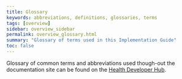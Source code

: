 ```yaml
---
title: Glossary
keywords: abbreviations, definitions, glossaries, terms
tags: [overview]
sidebar: overview_sidebar
permalink: overview_glossary.html
summary: "Glossary of terms used in this Implementation Guide"
toc: false
---
```


Glossary of common terms and abbreviations used though-out the documentation site can be found on the [Health Developer Hub](https://digital.nhs.uk/developer/guides-and-documentation/glossary-of-developer-terms).

